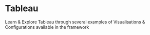 # Tableau
Learn &amp; Explore Tableau through several examples of Visualisations &amp; Configurations available in the framework
